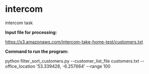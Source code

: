 # intercom
intercom task

**Input file for processing:**

https://s3.amazonaws.com/intercom-take-home-test/customers.txt

**Command to run the program:**

python filter_sort_customers.py --customer_list_file customers.txt --office_location '53.339428, -6.257664' --range 100
